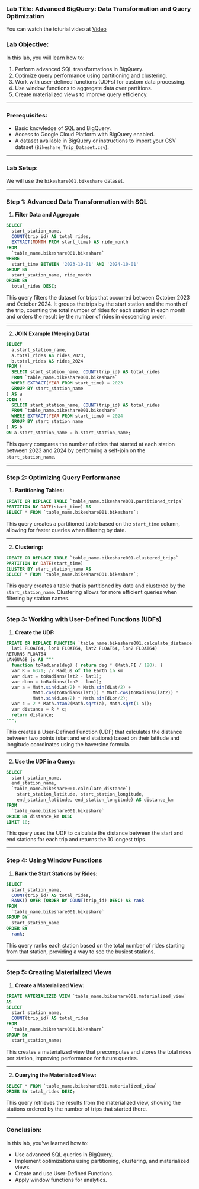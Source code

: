 ### Lab Title: **Advanced BigQuery: Data Transformation and Query Optimization**

You can watch the toturial video at [Video](https://youtu.be/sw2Wy6gGBLw)


### Lab Objective:
In this lab, you will learn how to:
1. Perform advanced SQL transformations in BigQuery.
2. Optimize query performance using partitioning and clustering.
3. Work with user-defined functions (UDFs) for custom data processing.
4. Use window functions to aggregate data over partitions.
5. Create materialized views to improve query efficiency.

---

### Prerequisites:
- Basic knowledge of SQL and BigQuery.
- Access to Google Cloud Platform with BigQuery enabled.
- A dataset available in BigQuery or instructions to import your CSV dataset (`Bikeshare_Trip_Dataset.csv`).

---

### Lab Setup:

We will use the `bikeshare001.bikeshare` dataset.

---

### Step 1: **Advanced Data Transformation with SQL**

1. **Filter Data and Aggregate**

```sql
SELECT 
  start_station_name,
  COUNT(trip_id) AS total_rides,
  EXTRACT(MONTH FROM start_time) AS ride_month
FROM 
  `table_name.bikeshare001.bikeshare`
WHERE 
  start_time BETWEEN '2023-10-01' AND '2024-10-01'
GROUP BY 
  start_station_name, ride_month
ORDER BY 
  total_rides DESC;
```

This query filters the dataset for trips that occurred between October 2023 and October 2024. It groups the trips by the start station and the month of the trip, counting the total number of rides for each station in each month and orders the result by the number of rides in descending order.

---

2. **JOIN Example (Merging Data)**

```sql
SELECT 
  a.start_station_name, 
  a.total_rides AS rides_2023, 
  b.total_rides AS rides_2024
FROM (
  SELECT start_station_name, COUNT(trip_id) AS total_rides
  FROM `table_name.bikeshare001.bikeshare`
  WHERE EXTRACT(YEAR FROM start_time) = 2023
  GROUP BY start_station_name
) AS a
JOIN (
  SELECT start_station_name, COUNT(trip_id) AS total_rides
  FROM `table_name.bikeshare001.bikeshare`
  WHERE EXTRACT(YEAR FROM start_time) = 2024
  GROUP BY start_station_name
) AS b
ON a.start_station_name = b.start_station_name;
```

This query compares the number of rides that started at each station between 2023 and 2024 by performing a self-join on the `start_station_name`.

---

### Step 2: **Optimizing Query Performance**

1. **Partitioning Tables:**

```sql
CREATE OR REPLACE TABLE `table_name.bikeshare001.partitioned_trips`
PARTITION BY DATE(start_time) AS
SELECT * FROM `table_name.bikeshare001.bikeshare`;
```

This query creates a partitioned table based on the `start_time` column, allowing for faster queries when filtering by date.

---

2. **Clustering:**

```sql
CREATE OR REPLACE TABLE `table_name.bikeshare001.clustered_trips`
PARTITION BY DATE(start_time)
CLUSTER BY start_station_name AS
SELECT * FROM `table_name.bikeshare001.bikeshare`;
```

This query creates a table that is partitioned by date and clustered by the `start_station_name`. Clustering allows for more efficient queries when filtering by station names.

---

### Step 3: **Working with User-Defined Functions (UDFs)**

1. **Create the UDF:**

```sql
CREATE OR REPLACE FUNCTION `table_name.bikeshare001.calculate_distance`(
  lat1 FLOAT64, lon1 FLOAT64, lat2 FLOAT64, lon2 FLOAT64)
RETURNS FLOAT64
LANGUAGE js AS """
  function toRadians(deg) { return deg * (Math.PI / 180); }
  var R = 6371; // Radius of the Earth in km
  var dLat = toRadians(lat2 - lat1);
  var dLon = toRadians(lon2 - lon1);
  var a = Math.sin(dLat/2) * Math.sin(dLat/2) +
          Math.cos(toRadians(lat1)) * Math.cos(toRadians(lat2)) *
          Math.sin(dLon/2) * Math.sin(dLon/2);
  var c = 2 * Math.atan2(Math.sqrt(a), Math.sqrt(1-a));
  var distance = R * c;
  return distance;
""";
```

This creates a User-Defined Function (UDF) that calculates the distance between two points (start and end stations) based on their latitude and longitude coordinates using the haversine formula.

---

2. **Use the UDF in a Query:**

```sql
SELECT 
  start_station_name, 
  end_station_name, 
  `table_name.bikeshare001.calculate_distance`(
    start_station_latitude, start_station_longitude, 
    end_station_latitude, end_station_longitude) AS distance_km
FROM 
  `table_name.bikeshare001.bikeshare`
ORDER BY distance_km DESC
LIMIT 10;
```

This query uses the UDF to calculate the distance between the start and end stations for each trip and returns the 10 longest trips.

---

### Step 4: **Using Window Functions**

1. **Rank the Start Stations by Rides:**

```sql
SELECT 
  start_station_name,
  COUNT(trip_id) AS total_rides,
  RANK() OVER (ORDER BY COUNT(trip_id) DESC) AS rank
FROM 
  `table_name.bikeshare001.bikeshare`
GROUP BY 
  start_station_name
ORDER BY 
  rank;
```

This query ranks each station based on the total number of rides starting from that station, providing a way to see the busiest stations.

---

### Step 5: **Creating Materialized Views**

1. **Create a Materialized View:**

```sql
CREATE MATERIALIZED VIEW `table_name.bikeshare001.materialized_view`
AS 
SELECT 
  start_station_name, 
  COUNT(trip_id) AS total_rides
FROM 
  `table_name.bikeshare001.bikeshare`
GROUP BY 
  start_station_name;
```

This creates a materialized view that precomputes and stores the total rides per station, improving performance for future queries.

---

2. **Querying the Materialized View:**

```sql
SELECT * FROM `table_name.bikeshare001.materialized_view`
ORDER BY total_rides DESC;
```

This query retrieves the results from the materialized view, showing the stations ordered by the number of trips that started there.

---

### Conclusion:
In this lab, you've learned how to:
- Use advanced SQL queries in BigQuery.
- Implement optimizations using partitioning, clustering, and materialized views.
- Create and use User-Defined Functions.
- Apply window functions for analytics.
